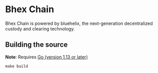 # Bhex Chain
Bhex Chain is powered by bluehelix, the next-generation decentralized custody and clearing technology.


## Building the source

**Note**: Requires [Go (version 1.13 or later) ](https://golang.org/dl/)


```
make build
```
